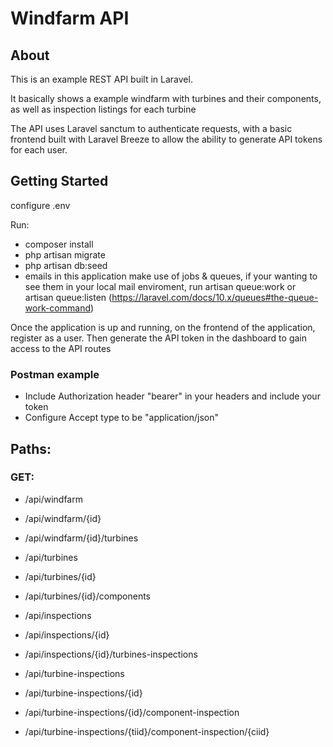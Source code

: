 # Windfarm API

## About 

This is an example REST API built in Laravel.

It basically shows a example windfarm with turbines and their components, as well as inspection listings for each turbine

The API uses Laravel sanctum to authenticate requests, with a basic frontend built with Laravel Breeze to allow the ability to generate API tokens for each user.

## Getting Started

configure .env

Run:

- composer install
- php artisan migrate
- php artisan db:seed
- emails in this application make use of jobs & queues, if your wanting to see them in your local mail enviroment, run artisan queue:work or artisan queue:listen (https://laravel.com/docs/10.x/queues#the-queue-work-command)

Once the application is up and running, on the frontend of the application, register as a user. Then generate the API token in the dashboard to gain access to the API routes

### Postman example

- Include Authorization header "bearer" in your headers and include your token
- Configure Accept type to be "application/json"

## Paths:

### GET: 

- /api/windfarm
- /api/windfarm/{id}
- /api/windfarm/{id}/turbines

- /api/turbines
- /api/turbines/{id}
- /api/turbines/{id}/components

- /api/inspections
- /api/inspections/{id}
- /api/inspections/{id}/turbines-inspections

- /api/turbine-inspections
- /api/turbine-inspections/{id}
- /api/turbine-inspections/{id}/component-inspection
- /api/turbine-inspections/{tiid}/component-inspection/{ciid}
